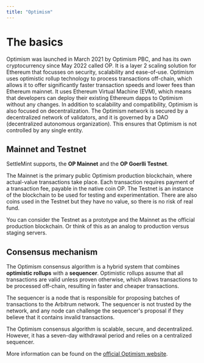 ```yaml
---
title: "Optimism"
---
```


# The basics

Optimism was launched in March 2021 by Optimism PBC, and has its own
cryptocurrency since May 2022 called OP. It is a layer 2 scaling solution for
Ethereum that focusses on security, scalability and ease-of-use. Optimism uses
optimistic rollup technology to process transactions off-chain, which allows it
to offer significantly faster transaction speeds and lower fees than Ethereum
mainnet. It uses Ethereum Virtual Machine (EVM), which means that developers can
deploy their existing Ethereum dapps to Optimism without any changes. In
addition to scalability and compatibility, Optimism is also focused on
decentralization. The Optimism network is secured by a decentralized network of
validators, and it is governed by a DAO (decentralized autonomous organization).
This ensures that Optimism is not controlled by any single entity.

## Mainnet and Testnet

SettleMint supports, the **OP Mainnet** and the **OP Goerlli Testnet**.

The Mainnet is the primary public Optimism production blockchain, where
actual-value transactions take place. Each transaction requires payment of a
transaction fee, payable in the native coin OP. The Testnet is an instance of
the blockchain to be used for testing and experimentation. There are also coins
used in the Testnet but they have no value, so there is no risk of real fund.

You can consider the Testnet as a prototype and the Mainnet as the official
production blockchain. Or think of this as an analog to production versus
staging servers.

## Consensus mechanism

The Optimism consensus algorithm is a hybrid system that combines **optimistic
rollups** with a **sequencer**. Optimistic rollups assume that all transactions
are valid unless proven otherwise, which allows transactions to be processed
off-chain, resulting in faster and cheaper transactions.

The sequencer is a node that is responsible for proposing batches of
transactions to the Arbitrum network. The sequencer is not trusted by the
network, and any node can challenge the sequencer's proposal if they believe
that it contains invalid transactions.

The Optimism consensus algorithm is scalable, secure, and decentralized.
However, it has a seven-day withdrawal period and relies on a centralized
sequencer.

More information can be found on the
[official Optimism website](https://console.optimism.io/).
